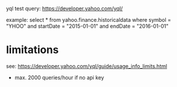 yql test query: https://developer.yahoo.com/yql/

example: select * from yahoo.finance.historicaldata where symbol = "YHOO" and startDate = "2015-01-01" and endDate = "2016-01-01"

# limitations
see: https://developer.yahoo.com/yql/guide/usage_info_limits.html
- max. 2000 queries/hour if no api key